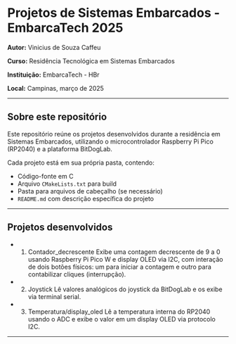 # Projetos de Sistemas Embarcados - EmbarcaTech 2025

**Autor:** Vinicius de Souza Caffeu  

**Curso:** Residência Tecnológica em Sistemas Embarcados  

**Instituição:** EmbarcaTech - HBr  

**Local:** Campinas, março de 2025

---

## Sobre este repositório

Este repositório reúne os projetos desenvolvidos durante a residência em Sistemas Embarcados, utilizando o microcontrolador Raspberry Pi Pico (RP2040) e a plataforma BitDogLab.

Cada projeto está em sua própria pasta, contendo:

- Código-fonte em C
- Arquivo `CMakeLists.txt` para build
- Pasta para arquivos de cabeçalho (se necessário)
- `README.md` com descrição específica do projeto

---

## Projetos desenvolvidos

- 1. Contador_decrescente 
  Exibe uma contagem decrescente de 9 a 0 usando Raspberry Pi Pico W e display OLED via I2C, com interação de dois botões físicos: um para iniciar a contagem e outro para contabilizar cliques (interrupção).

- 2. Joystick 
  Lê valores analógicos do joystick da BitDogLab e os exibe via terminal serial.

- 3. Temperatura/display_oled 
  Lê a temperatura interna do RP2040 usando o ADC e exibe o valor em um display OLED via protocolo I2C.

---


